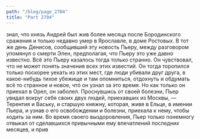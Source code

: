 ```yaml
---
path: "/blog/page_2704"
title: "Part 2704"
---
```


знал, что князь Андрей был жив более месяца после Бородинского сражения и только недавно умер в Ярославле, в доме Ростовых. В тот же день Денисов, сообщивший эту новость Пьеру, между разговором упомянул о смерти Элен, предполагая, что Пьеру это уже давно известно. Всё это Пьеру казалось тогда только странно. Он чувствовал, что не может понять значения всех этих известий. Он тогда торопился только поскорее уехать из этих мест, где люди убивали друг друга, в какое-нибудь тихое убежище и там опомниться, отдохнуть и обдумать всё то странное и новое, чтó он узнал за это время. Но как только он приехал в Орел, он заболел. Проснувшись от своей болезни, Пьер увидал вокруг себя своих двух людей, приехавших из Москвы, — Терентия и Ваську, и старшую княжну, которая, живя в Ельце, в имении Пьера, и узнав о его освобождении и болезни, приехала к нему, чтобы ходить за ним.
Во время своего выздоровления, Пьер только понемногу отвыкал от сделавшихся привычными ему впечатлений последних месяцев, и прив
